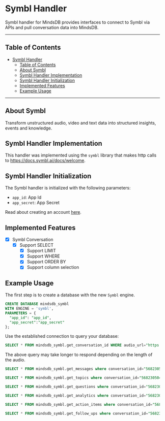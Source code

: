 # Symbl Handler

Symbl handler for MindsDB provides interfaces to connect to Symbl via APIs and pull conversation data into MindsDB.

---

## Table of Contents

- [Symbl Handler](#symbl-handler)
  - [Table of Contents](#table-of-contents)
  - [About Symbl](#about-symbl)
  - [Symbl Handler Implementation](#symbl-handler-implementation)
  - [Symbl Handler Initialization](#symbl-handler-initialization)
  - [Implemented Features](#implemented-features)
  - [Example Usage](#example-usage)

---

## About Symbl

Transform unstructured audio, video and text data into structured insights, events and knowledge.


## Symbl Handler Implementation

This handler was implemented using the `symbl` library that makes http calls to https://docs.symbl.ai/docs/welcome.

## Symbl Handler Initialization

The Symbl handler is initialized with the following parameters:

- `app_id`: App Id
- `app_secret`: App Secret

Read about creating an account [here]().

## Implemented Features

- [x] Symbl Conversation
  - [x] Support SELECT
    - [x] Support LIMIT
    - [x] Support WHERE
    - [x] Support ORDER BY
    - [x] Support column selection

## Example Usage

The first step is to create a database with the new `Symbl` engine. 

~~~~sql
CREATE DATABASE mindsdb_symbl
WITH ENGINE = 'symbl',
PARAMETERS = {
  "app_id": "app_id",
  "app_secret":"app_secret"
};
~~~~

Use the established connection to query your database:

~~~~sql
SELECT * FROM mindsdb_symbl.get_conversation_id WHERE audio_url="https://symbltestdata.s3.us-east-2.amazonaws.com/newPhonecall.mp3";
~~~~

The above query may take longer to respond depending on the length of the audio.

~~~~sql
SELECT * FROM mindsdb_symbl.get_messages where conversation_id="5682305049034752";
~~~~

~~~~sql
SELECT * FROM mindsdb_symbl.get_topics where conversation_id="5682305049034752";
~~~~

~~~~sql
SELECT * FROM mindsdb_symbl.get_questions where conversation_id="5682305049034752";
~~~~

~~~~sql
SELECT * FROM mindsdb_symbl.get_analytics where conversation_id="5682305049034752";
~~~~

~~~~sql
SELECT * FROM mindsdb_symbl.get_action_items where conversation_id="5682305049034752";
~~~~

~~~~sql
SELECT * FROM mindsdb_symbl.get_follow_ups where conversation_id="5682305049034752";
~~~~

